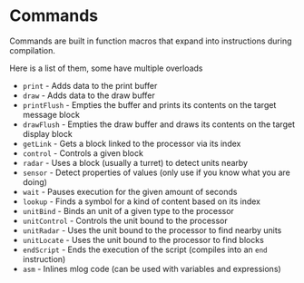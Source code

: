 # Commands

Commands are built in function macros that expand into instructions during compilation.

Here is a list of them, some have multiple overloads

- `print` - Adds data to the print buffer
- `draw` - Adds data to the draw buffer
- `printFlush` - Empties the buffer and prints its contents on the target message block
- `drawFlush` - Empties the draw buffer and draws its contents on the target display block
- `getLink` - Gets a block linked to the processor via its index
- `control` - Controls a given block
- `radar` - Uses a block (usually a turret) to detect units nearby
- `sensor` - Detect properties of values (only use if you know what you are doing)
- `wait` - Pauses execution for the given amount of seconds
- `lookup` - Finds a symbol for a kind of content based on its index
- `unitBind` - Binds an unit of a given type to the processor
- `unitControl` - Controls the unit bound to the processor
- `unitRadar` - Uses the unit bound to the processor to find nearby units
- `unitLocate` - Uses the unit bound to the processor to find blocks
- `endScript` - Ends the execution of the script (compiles into an `end` instruction)
- `asm` - Inlines mlog code (can be used with variables and expressions)
